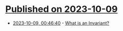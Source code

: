 # [Published on 2023-10-09](index.md)

* [2023-10-09, 00:46:40](https://lobste.rs/s/qxdy3t/what_is_invariant) - [What is an Invariant?](https://matklad.github.io/2023/10/06/what-is-an-invariant.html)
